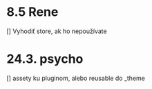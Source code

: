 # 8.5 Rene
[] Vyhodiť store, ak ho nepoužívate

# 24.3. psycho
[] assety ku pluginom, alebo reusable do _theme
